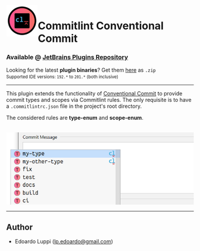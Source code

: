<img align="left" width="85" height="85" src="https://raw.githubusercontent.com/lppedd/idea-conventional-commit-commitlint/master/images/logo.png" alt="Plugin logo">

# Commitlint Conventional Commit

### Available @ [JetBrains Plugins Repository][1]

Looking for the latest **plugin binaries**? Get them [here][2] as `.zip`  
<small>Supported IDE versions: `192.*` to `201.*` (both inclusive)</small> 

-----

This plugin extends the functionality of [Conventional Commit][3] to provide commit
types and scopes via Commitlint rules. The only requisite is to have a `.commitlintrc.json` file 
in the project's root directory.

The considered rules are **type-enum** and **scope-enum**.

<br />
<img src="https://raw.githubusercontent.com/lppedd/idea-conventional-commit-commitlint/master/images/example.png" alt="Completion example">

-----

## Author

 - Edoardo Luppi (<lp.edoardo@gmail.com>)

[1]: https://plugins.jetbrains.com/plugin/14046-commitlint-conventional-commit
[2]: https://github.com/lppedd/idea-conventional-commit-commitlint/releases
[3]: https://github.com/lppedd/idea-conventional-commit

